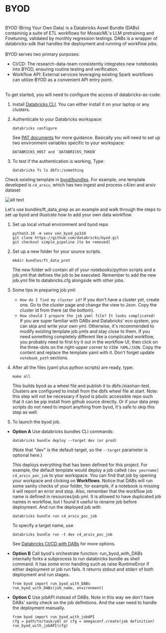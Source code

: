 # BYOD
<br/> 
BYOD (Bring Your Own Data) is a Databricks Asset Bundle (DABs) containinig a suite of ETL workflows for MosaicML's LLM pretraining and Finetuning, validated by monthly regression testings. DABs is a wrapper of databricks-sdk that handles the deployment and running of workflow jobs. 
<br/>
<br/>
BYOD serves two primary purposes: 

- CI/CD: The research-data-team consistently integrates new notebooks into BYOD, ensuring routine testing and verification.
- Workflow API: External services leveraging existing Spark workflows can utilize BYOD as a convenient API entry point.
<br/>  
To get started, you will need to configure the access of databricks-as-code.

1. Install [Databricks CLI](https://docs.databricks.com/dev-tools/cli/databricks-cli.html). You can either install it on your laptop or any clusters. 

2. Authenticate to your Databricks workspace:
    ```
    databricks configure
    ```   
   See [PAT documents](https://docs.databricks.com/en/dev-tools/auth.html#pat) for more guidance. Basically you will need to set up two environment variables specific to your workspace:
   ```
   DATABRICKS_HOST and `DATABRICKS_TOKEN`
   ```
3. To test if the authentication is working, Type:
   ```
   databricks fs ls dbfs:/something
   ```

Check existing template in [byod/bundles](https://github.com/databricks/byod/tree/simple_pipeline). For example, one template developed is ```c4_arxiv```, which has two ingest and process c4/en and arxiv dataset 

![alt text](https://github.com/databricks/byod/blob/simple_pipeline/bundles/c4_arxiv/workflow.png)

Let's use bundles/ft_data_prep as an example and walk through the steps to set up byod and illustrate how to add your own data workflow.

1. Set up local virtual environment and byod repo
   ```
   python3.10 -m venv ven_byod_py310
   git clone https://github.com/databricks/byod.git
   git checkout simple_pipeline [to be removed]
   ```
2. Set up a new folder for your source scripts.
   ```
   mkdir bundles/ft_data_pret
   ```
   The new folder will contain all of your notebooks/python scripts and a job.yml that defines the job to be executed. Remember to add the new job.yml file to databricks.cfg alongside with other jobs. 
3. Some tips in preparing job.yml:
    - ``How do I find my cluster id?`` If you don't have a cluster yet, create one. Go to the cluster page and change the view to Json. Copy the cluster id from there (at the bottom). 
    - ``How should I prepare the job yaml file? It looks complicated!``  
        If you are super familiar with DABs and Databricks' eco system, you can skip and write your own yml. Otherwise, it's recommended to modify existing template job.ymls and stay close to them. If you need something completely different like a complicated workflow, you probably need to first try it out in the workflow UI, then click on the three-dots on the right-upper corner to ``VIEW YAML/JSON``. Copy the content and replace the template yaml with it. Don't forget update `notebook_path` sections.

4. After all the files (yaml plus python scripts) are ready, type:
   ```
   make all
   ```
   This builds byod as a wheel file and publish it to dbfs:/xiaohan-test. Clusters are configured to install from the dbfs wheel file at start. Note: this step will not be necessary if byod is pbulic accessible repo such that it can be pip install from github source directly. Or if your data prep scripts do not need to import anything from byod, it's safe to skip this step as well. 
4. To launch the byod job.
* **Option A** Use databricks bundles CLI commands:
    ```
    databricks bundle deploy --target dev (or prod)
    ```
    (Note that "dev" is the default target, so the `--target` parameter is optional here.)

    This deploys everything that has been defined for this project. For example, the default template would deploy a job called `[dev yourname] c4_arxiv_poc_job` to your workspace. You can find that job by opening your workpace and clicking on **Workflows**. Notice that DABs will run some sanity checks of your folder, for example, if a notebook is missing it will report an error and stop. Also, remember that the workflow job name is defined in resources/job.yml. It is allowed to have duplicated job names in workflow, but I found it useful to rename job before deployment. And run the deployed job with
   ```
   databricks bundle run c4_arxiv_poc_job
   ```
   To specify a target name, use
   ```
   databricks bundle run -t dev c4_arxiv_poc_job
   ```
   See [Databricks CI/CD with DABs](https://docs.databricks.com/en/dev-tools/bundles/work-tasks.html) for more options.

* **Option B** Call byod's orchestrate function:
   run_byod_with_DABs internally forks a subprocess to run databricks bundle as shell command. It has some error handling such as raise RuntimeError if either deployment or job run fails. It returns stdout and stderr of both deployment and run stages. 
   ```
   from byod import run_byod_with_DABs
   run_byod_with_DABs(job_name, environment)
   ```
* **Option C** Use jobAPI instead of DABs.
   Note in this way we don't have DABs' sanity check on the job definitions. And the user need to handle the deployment manually. 
   ```
   from byod import run_byod_with_jobAPI
   cfg = path/to/task/yml or cfg = omegaconf.create(job definition)
   run_byod_with_jobAPI(cfg)
   ```

